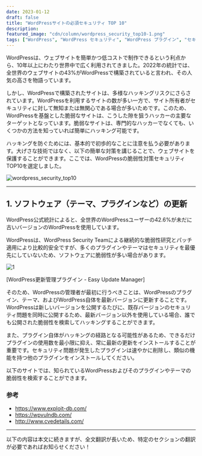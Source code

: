 ```yaml
---
date: 2023-01-12
draft: false
title: "WordPressサイトの必須セキュリティ TOP 10"
description: 
featured_image: "cdn/column/wordpress_security_top10-1.png"
tags: ["WordPress", "WordPress セキュリティ", "WordPress プラグイン", "セキュリティプラグイン"]
---
```


WordPressは、ウェブサイトを簡単かつ低コストで制作できるという利点から、10年以上にわたり世界中で広く利用されてきました。2022年の統計では、全世界のウェブサイトの43%がWordPressで構築されていると言われ、その人気の高さを物語っています。

しかし、WordPressで構築されたサイトは、多様なハッキングリスクにさらされています。WordPressを利用するサイトの数が多い一方で、サイト所有者がセキュリティに対して無知または無関心である場合が多いためです。このため、WordPressを基盤とした脆弱なサイトは、こうした隙を狙うハッカーの主要なターゲットとなっています。脆弱なサイトは、専門的なハッカーでなくても、いくつかの方法を知っていれば簡単にハッキング可能です。

ハッキングを防ぐためには、基本的で初歩的なことに注意を払う必要があります。大げさな技術ではなく、以下の簡単な対策を講じることで、ウェブサイトを保護することができます。ここでは、WordPressの脆弱性対策セキュリティTOP10を選定しました。

![wordpress_security_top10](https://blog.plura.io/cdn/column/wordpress_security_top10-1.png)
<!--more-->
---

## 1. ソフトウェア（テーマ、プラグインなど）の更新

WordPress公式統計によると、全世界のWordPressユーザーの42.6%が未だに古いバージョンのWordPressを使用しています。

WordPressは、WordPress Security Teamによる継続的な脆弱性研究とパッチ適用により比較的安全ですが、多くのプラグインやテーマはセキュリティを最優先にしていないため、ソフトウェアに脆弱性が多い場合があります。

![1](https://github.com/user-attachments/assets/9105743f-fd3c-4200-b572-5fa3b0627619)

[WordPress更新管理プラグイン - Easy Update Manager]

そのため、WordPressの管理者が最初に行うべきことは、WordPressのプラグイン、テーマ、およびWordPress自体を最新バージョンに更新することです。WordPressは新しいバージョンを公開するたびに、既存バージョンのセキュリティ問題を同時に公開するため、最新バージョン以外を使用している場合、誰でも公開された脆弱性を検索してハッキングすることができます。

また、プラグイン自体がハッキングの経路となる可能性があるため、できるだけプラグインの使用数を最小限に抑え、常に最新の更新をインストールすることが重要です。セキュリティ問題が発生したプラグインは速やかに削除し、類似の機能を持つ他のプラグインをインストールしてください。

以下のサイトでは、知られているWordPressおよびそのプラグインやテーマの脆弱性を検索することができます。

### 参考
* https://www.exploit-db.com/
* https://wpvulndb.com/
* http://www.cvedetails.com/

---

以下の内容は本文に続きますが、全文翻訳が長いため、特定のセクションの翻訳が必要であればお知らせください！
